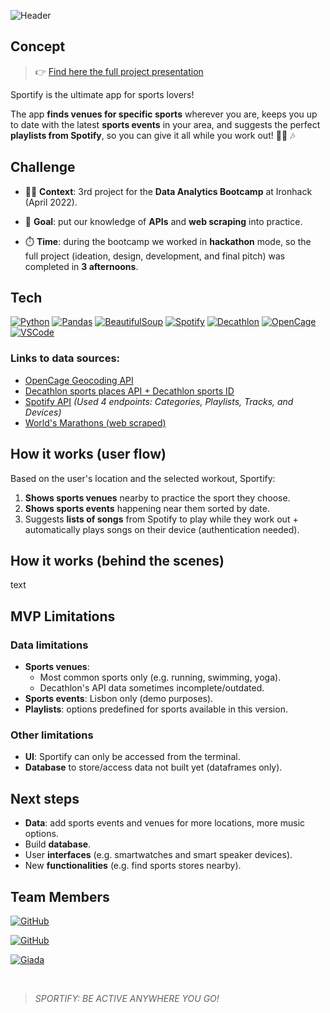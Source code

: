 ![Header](https://raw.githubusercontent.com/mgluengo/sportifyapp/master/images/header.png "Header")

## Concept

> :point_right: [Find here the full project presentation](https://speakerdeck.com/mgluengo/sportify-app)


Sportify is the ultimate app for sports lovers!  

The app **finds venues for specific sports** wherever you are, keeps you up to date with the latest **sports events** in your area, and suggests the perfect **playlists from Spotify**, so you can give it all while you work out! :running_woman: :notes:

## Challenge

- :woman_student: **Context**: 3rd project for the **Data Analytics Bootcamp** at Ironhack (April 2022). 

- :dart: **Goal**: put our knowledge of **APIs** and **web scraping** into practice. 

- :stopwatch: **Time**: during the bootcamp we worked in **hackathon** mode, so the full project (ideation, design, development, and final pitch) was completed in **3 afternoons**. 


## Tech
[![Python](https://img.shields.io/badge/Python-F7DF1E?style=for-the-badge&logo=python&logoColor=white&labelColor=101010)]()
[![Pandas](https://img.shields.io/badge/Pandas-3A1C66?style=for-the-badge&logo=pandas&logoColor=white&labelColor=101010)]()
[![BeautifulSoup](https://img.shields.io/badge/BeautifulSoup-232F3E?style=for-the-badge&logo=beautifoul-soup&logoColor=white&labelColor=101010)]()
[![Spotify](https://img.shields.io/badge/Spotify_API-3DDC84?style=for-the-badge&logo=spotify&logoColor=white&labelColor=101010)]()
[![Decathlon](https://img.shields.io/badge/Decathlon_API-14a1f0?style=for-the-badge&logo=decathlon&logoColor=white&labelColor=101010)]()
[![OpenCage](https://img.shields.io/badge/OpenCage_API-47A248?style=for-the-badge&logo=opencage&logoColor=white&labelColor=101010)]()
[![VSCode](https://img.shields.io/badge/VSCode-14a1f0?style=for-the-badge&logo=visualstudiocode&logoColor=white&labelColor=101010)]()

### Links to data sources:
- [OpenCage Geocoding API](https://opencagedata.com)
- [Decathlon sports places API + Decathlon sports ID](https://developers.decathlon.com/products/sport-places/docs)
- [Spotify API](https://developer.spotify.com/documentation/web-api/) *(Used 4 endpoints: Categories, Playlists, Tracks, and Devices)*
- [World's Marathons (web scraped)](https://worldsmarathons.com/)

## How it works (user flow)

Based on the user's location and the selected workout, Sportify:
1. **Shows  sports venues** nearby to practice the sport they choose.
2. **Shows sports events** happening near them sorted by date.
3. Suggests **lists of songs** from Spotify to play while they work out + automatically plays songs on their device (authentication needed).

## How it works (behind the scenes)

text

## MVP Limitations

### Data limitations
- **Sports venues**: 
  - Most common sports only (e.g. running, swimming, yoga).
  - Decathlon's API data sometimes incomplete/outdated.  
- **Sports events**: Lisbon only (demo purposes).
- **Playlists**: options predefined for sports available in this version.

### Other limitations
- **UI**: Sportify can only be accessed from the terminal.
- **Database** to store/access data not built yet (dataframes only). 

## Next steps
- **Data**: add sports events and venues for more locations, more music options.
- Build **database**.
- User **interfaces** (e.g. smartwatches and smart speaker devices).
- New **functionalities** (e.g. find sports stores nearby). 

## Team Members

[![GitHub](https://img.shields.io/badge/GitHub-asier3-F7DF1E?style=for-the-badge&logo=github&logoColor=white&labelColor=101010)](https://github.com/asier3)

[![GitHub](https://img.shields.io/badge/GitHub-mgluengo-F7DF1E?style=for-the-badge&logo=github&logoColor=white&labelColor=101010)](https://github.com/mgluengo)

[![Giada](https://img.shields.io/badge/Giada_Sartori-F7DF1E?style=for-the-badge&logo=&logoColor=white&labelColor=101010)]()

</br>

> *SPORTIFY: BE ACTIVE ANYWHERE YOU GO!*